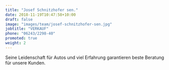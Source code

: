 ```yaml
---
title: "Josef Schnitzhofer sen."
date: 2018-11-19T10:47:58+10:00
draft: false
image: "images/team/josef-schnitzhofer-sen.jpg"
jobtitle: "VERKAUF"
phone: "06243/2298-40"
promoted: true
weight: 2
---
```


Seine Leidenschaft für Autos und viel Erfahrung garantieren beste Beratung für unsere Kunden.